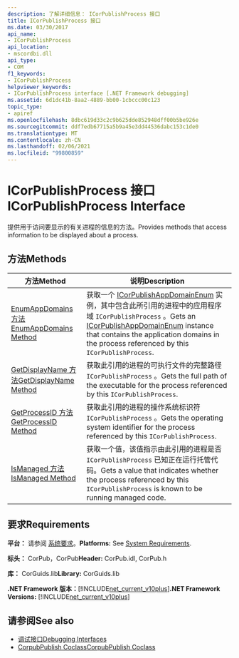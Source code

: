 ```yaml
---
description: 了解详细信息： ICorPublishProcess 接口
title: ICorPublishProcess 接口
ms.date: 03/30/2017
api_name:
- ICorPublishProcess
api_location:
- mscordbi.dll
api_type:
- COM
f1_keywords:
- ICorPublishProcess
helpviewer_keywords:
- ICorPublishProcess interface [.NET Framework debugging]
ms.assetid: 6d1dc41b-8aa2-4889-bb00-1cbccc00c123
topic_type:
- apiref
ms.openlocfilehash: 8dbc619d33c2c9b625dde852948dff00b5be926e
ms.sourcegitcommit: ddf7edb67715a5b9a45e3dd44536dabc153c1de0
ms.translationtype: MT
ms.contentlocale: zh-CN
ms.lasthandoff: 02/06/2021
ms.locfileid: "99800859"
---
```

# <a name="icorpublishprocess-interface"></a><span data-ttu-id="1d0f7-103">ICorPublishProcess 接口</span><span class="sxs-lookup"><span data-stu-id="1d0f7-103">ICorPublishProcess Interface</span></span>

<span data-ttu-id="1d0f7-104">提供用于访问要显示的有关进程的信息的方法。</span><span class="sxs-lookup"><span data-stu-id="1d0f7-104">Provides methods that access information to be displayed about a process.</span></span>  
  
## <a name="methods"></a><span data-ttu-id="1d0f7-105">方法</span><span class="sxs-lookup"><span data-stu-id="1d0f7-105">Methods</span></span>  
  
|<span data-ttu-id="1d0f7-106">方法</span><span class="sxs-lookup"><span data-stu-id="1d0f7-106">Method</span></span>|<span data-ttu-id="1d0f7-107">说明</span><span class="sxs-lookup"><span data-stu-id="1d0f7-107">Description</span></span>|  
|------------|-----------------|  
|[<span data-ttu-id="1d0f7-108">EnumAppDomains 方法</span><span class="sxs-lookup"><span data-stu-id="1d0f7-108">EnumAppDomains Method</span></span>](icorpublishprocess-enumappdomains-method.md)|<span data-ttu-id="1d0f7-109">获取一个 [ICorPublishAppDomainEnum](icorpublishappdomainenum-interface.md) 实例，其中包含此所引用的进程中的应用程序域 `ICorPublishProcess` 。</span><span class="sxs-lookup"><span data-stu-id="1d0f7-109">Gets an [ICorPublishAppDomainEnum](icorpublishappdomainenum-interface.md) instance that contains the application domains in the process referenced by this `ICorPublishProcess`.</span></span>|  
|[<span data-ttu-id="1d0f7-110">GetDisplayName 方法</span><span class="sxs-lookup"><span data-stu-id="1d0f7-110">GetDisplayName Method</span></span>](icorpublishprocess-getdisplayname-method.md)|<span data-ttu-id="1d0f7-111">获取此引用的进程的可执行文件的完整路径 `ICorPublishProcess` 。</span><span class="sxs-lookup"><span data-stu-id="1d0f7-111">Gets the full path of the executable for the process referenced by this `ICorPublishProcess`.</span></span>|  
|[<span data-ttu-id="1d0f7-112">GetProcessID 方法</span><span class="sxs-lookup"><span data-stu-id="1d0f7-112">GetProcessID Method</span></span>](icorpublishprocess-getprocessid-method.md)|<span data-ttu-id="1d0f7-113">获取此引用的进程的操作系统标识符 `ICorPublishProcess` 。</span><span class="sxs-lookup"><span data-stu-id="1d0f7-113">Gets the operating system identifier for the process referenced by this `ICorPublishProcess`.</span></span>|  
|[<span data-ttu-id="1d0f7-114">IsManaged 方法</span><span class="sxs-lookup"><span data-stu-id="1d0f7-114">IsManaged Method</span></span>](icorpublishprocess-ismanaged-method.md)|<span data-ttu-id="1d0f7-115">获取一个值，该值指示由此引用的进程是否 `ICorPublishProcess` 已知正在运行托管代码。</span><span class="sxs-lookup"><span data-stu-id="1d0f7-115">Gets a value that indicates whether the process referenced by this `ICorPublishProcess` is known to be running managed code.</span></span>|  
  
## <a name="requirements"></a><span data-ttu-id="1d0f7-116">要求</span><span class="sxs-lookup"><span data-stu-id="1d0f7-116">Requirements</span></span>  

 <span data-ttu-id="1d0f7-117">**平台：** 请参阅 [系统要求](../../get-started/system-requirements.md)。</span><span class="sxs-lookup"><span data-stu-id="1d0f7-117">**Platforms:** See [System Requirements](../../get-started/system-requirements.md).</span></span>  
  
 <span data-ttu-id="1d0f7-118">**标头：** CorPub，CorPub</span><span class="sxs-lookup"><span data-stu-id="1d0f7-118">**Header:** CorPub.idl, CorPub.h</span></span>  
  
 <span data-ttu-id="1d0f7-119">**库：** CorGuids.lib</span><span class="sxs-lookup"><span data-stu-id="1d0f7-119">**Library:** CorGuids.lib</span></span>  
  
 <span data-ttu-id="1d0f7-120">**.NET Framework 版本：**[!INCLUDE[net_current_v10plus](../../../../includes/net-current-v10plus-md.md)]</span><span class="sxs-lookup"><span data-stu-id="1d0f7-120">**.NET Framework Versions:** [!INCLUDE[net_current_v10plus](../../../../includes/net-current-v10plus-md.md)]</span></span>  
  
## <a name="see-also"></a><span data-ttu-id="1d0f7-121">请参阅</span><span class="sxs-lookup"><span data-stu-id="1d0f7-121">See also</span></span>

- [<span data-ttu-id="1d0f7-122">调试接口</span><span class="sxs-lookup"><span data-stu-id="1d0f7-122">Debugging Interfaces</span></span>](debugging-interfaces.md)
- [<span data-ttu-id="1d0f7-123">CorpubPublish Coclass</span><span class="sxs-lookup"><span data-stu-id="1d0f7-123">CorpubPublish Coclass</span></span>](corpubpublish-coclass.md)
